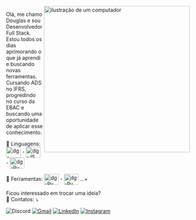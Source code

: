 <img src="https://raw.githubusercontent.com/MicaelliMedeiros/micaellimedeiros/master/image/computer-illustration.png" alt="ilustração de um computador" min-width="400px" max-width="400px" width="400px" align="right">

<p align="left"> 
  Olá, me chamo Douglas e sou Desenvolvedor Full Stack.
  Estou todos os dias aprimorando o que já aprendi e buscando novas ferramentas.
  Cursando ADS no IFRS, progredindo no curso da EBAC e buscando uma oportunidade de aplicar esse conhecimento.
</p>

<p align="left">
  🦄 Linguagens: <img align="center" alt="dg-Java" height="30" width="40" src="https://cdn.jsdelivr.net/gh/devicons/devicon@latest/icons/java/java-original.svg"> - <img align="center" alt="dg-JS" height="30" width="40" src="https://cdn.jsdelivr.net/gh/devicons/devicon@latest/icons/javascript/javascript-original.svg"> - <img align="center" alt="dg-Py" height="30" width="40" src="https://cdn.jsdelivr.net/gh/devicons/devicon@latest/icons/python/python-original.svg" />
</p>

<p align="left">
  💼 Ferramentas: <img align="center" alt="dg-Py" height="30" width="40" src="https://cdn.jsdelivr.net/gh/devicons/devicon@latest/icons/react/react-original.svg" /> - <img align="center" alt="dg-Py" height="30" width="40"
 src="https://cdn.jsdelivr.net/gh/devicons/devicon@latest/icons/bootstrap/bootstrap-original.svg" /> ...+
</p>

<p align="left">
  Ficou interessado em trocar uma ideia?
    <br>💌 Contatos: ⤵️
</p>

<p align="left">
  <img src="" alt="Discord"/>  
  <a href="#" title="Gmail">
  <img src="https://img.shields.io/badge/-Gmail-FF0000?style=flat-square&labelColor=FF0000&logo=gmail&logoColor=white&link=LINK-DO-SEU-GMAIL" alt="Gmail"/></a>
  <a href="#" title="LinkedIn">
  <img src="https://img.shields.io/badge/-Linkedin-0e76a8?style=flat-square&logo=Linkedin&logoColor=white&link=LINK-DO-SEU-LINKEDIN" alt="LinkedIn"/></a>
  <a href="#" title="Instagram">
  <img src="https://img.shields.io/badge/-Instagram-DF0174?style=flat-square&labelColor=DF0174&logo=instagram&logoColor=white&link=LINK-DO-SEU-INSTAGRAM" alt="Instagram"/></a>
  
</p>


 

